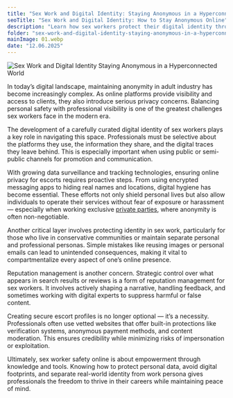 ```yaml
---
title: "Sex Work and Digital Identity: Staying Anonymous in a Hyperconnected World"
seoTitle: "Sex Work and Digital Identity: How to Stay Anonymous Online"   # SEO Title для head
description: "Learn how sex workers protect their digital identity through secure platforms, privacy tools, and online reputation strategies in a hyperconnected world."
folder: "sex-work-and-digital-identity-staying-anonymous-in-a-hyperconnected-world"
mainImage: 01.webp
date: "12.06.2025"
---
```


![Sex Work and Digital Identity Staying Anonymous in a Hyperconnected World](/assets/img/media/sex-work-and-digital-identity-staying-anonymous-in-a-hyperconnected-world/01.webp)

In today’s digital landscape, maintaining anonymity in adult industry has become increasingly complex. As online platforms provide visibility and access to clients, they also introduce serious privacy concerns. Balancing personal safety with professional visibility is one of the greatest challenges sex workers face in the modern era.

The development of a carefully curated digital identity of sex workers plays a key role in navigating this space. Professionals must be selective about the platforms they use, the information they share, and the digital traces they leave behind. This is especially important when using public or semi-public channels for promotion and communication.

With growing data surveillance and tracking technologies, ensuring online privacy for escorts requires proactive steps. From using encrypted messaging apps to hiding real names and locations, digital hygiene has become essential. These efforts not only shield personal lives but also allow individuals to operate their services without fear of exposure or harassment — especially when working exclusive <a href="https://mgtimes.ae/services/parties-in-dubai/private-parties-at-your-location">private parties</a>, where anonymity is often non-negotiable.

Another critical layer involves protecting identity in sex work, particularly for those who live in conservative communities or maintain separate personal and professional personas. Simple mistakes like reusing images or personal emails can lead to unintended consequences, making it vital to compartmentalize every aspect of one’s online presence.

Reputation management is another concern. Strategic control over what appears in search results or reviews is a form of reputation management for sex workers. It involves actively shaping a narrative, handling feedback, and sometimes working with digital experts to suppress harmful or false content.

Creating secure escort profiles is no longer optional — it’s a necessity. Professionals often use vetted websites that offer built-in protections like verification systems, anonymous payment methods, and content moderation. This ensures credibility while minimizing risks of impersonation or exploitation.

Ultimately, sex worker safety online is about empowerment through knowledge and tools. Knowing how to protect personal data, avoid digital footprints, and separate real-world identity from work persona gives professionals the freedom to thrive in their careers while maintaining peace of mind.
